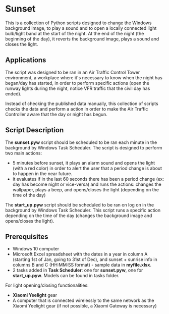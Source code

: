 # Sunset
This is a collection of Python scripts designed to change the Windows background image, to play a sound and to open a locally connected light bulb/light band at the start of the night. At the end of the night (the beginning of the day), it reverts the background image, plays a sound and closes the light.

## Applications

The script was designed to be ran in an Air Traffic Control Tower environment, a workplace where it's necessary to know when the night has began/day has started, in order to perform specific actions (open the runway lights during the night, notice VFR traffic that the civil day has ended). 

Instead of checking the published data manually, this collection of scripts checks the data and perform a action in order to make the Air Traffic Controller aware that the day or night has begun.

## Script Description

The **sunset.pyw** script should be scheduled to be ran each minute in the background by Windows Task Scheduler. The script is designed to perform two main actions:
* 5 minutes before sunset, it plays an alarm sound and opens the light (with a red color) in order to alert the user that a period change is about to happen in the near future.
* it evaluates if in the last 60 seconds there has been a period change (ex: day has become night or vice-versa) and runs the actions: changes the wallpaper, plays a beep, and opens/closes the light (depending on the time of the day)

The **start_up.pyw** script should be scheduled to be ran on log on in the background by Windows Task Scheduler. This script runs a specific action depending on the time of the day (changes the background image and opens/closes the light).

## Prerequisites
* Windows 10 computer
* Microsoft Excel spreadsheet with the dates in a year in column A (starting 1st of Jan, going to 31st of Dec), and sunset + sunrise info in columns B and C (HH:MM:SS format) - sample data in **myfile.xlsx**.
* 2 tasks added in **Task Scheduler**: one for **sunset.pyw**, one for **start_up.pyw**. Models can be found in tasks folder.

For light opening/closing functionalities:
* **Xiaomi Yeelight** gear
* A computer that is connected wirelessly to the same network as the Xiaomi Yeelight gear (if not possible, a Xiaomi Gateway is necessary)
